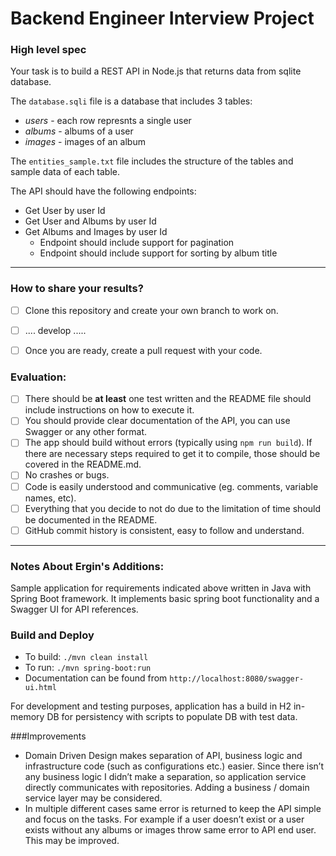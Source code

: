 # Backend Engineer Interview Project

### **High level spec**

Your task is to build a REST API in Node.js that returns data from sqlite database.

The `database.sqli` file is a database that includes 3 tables:
- *users* - each row represnts a single user
- *albums* - albums of a user
- *images* - images of an album

The `entities_sample.txt` file includes the structure of the tables and sample data of each table.

The API should have the following endpoints:
- Get User by user Id
- Get User and Albums by user Id
- Get Albums and Images by user Id
    - Endpoint should include support for pagination
    - Endpoint should include support for sorting by album title

-----

### **How to share your results?**
- [ ] Clone this repository and create your own branch to work on.
- [ ] .... develop .....
- [ ] Once you are ready, create a pull request with your code.


### **Evaluation:**
- [ ] There should be **at least** one test written and the README file should include instructions on how to execute it.
- [ ] You should provide clear documentation of the API, you can use Swagger or any other format.
- [ ] The app should build without errors (typically using `npm run build`). If there are necessary steps required to get it to compile, those should be covered in the README.md.
- [ ] No crashes or bugs.
- [ ] Code is easily understood and communicative (eg. comments, variable names, etc). 
- [ ] Everything that you decide to not do due to the limitation of time should be documented in the README.
- [ ] GitHub commit history is consistent, easy to follow and understand.

-----

### **Notes About Ergin's Additions:**

Sample application for requirements indicated above written in Java with Spring Boot framework.  It implements basic spring boot functionality and a Swagger UI for API references.

### Build and Deploy
- To build: `./mvn clean install`
- To run: `./mvn spring-boot:run`
- Documentation can be found from `http://localhost:8080/swagger-ui.html`

For development and testing purposes, application has a build in H2 in-memory DB for persistency with scripts to populate DB with test data.

###Improvements

- Domain Driven Design makes separation of API, business logic and infrastructure code (such as configurations etc.) easier. Since there isn’t any business logic I didn’t make a separation, so application service directly communicates with repositories. Adding a business / domain service layer may be considered.
- In multiple different cases same error is returned to keep the API simple and focus on the tasks. For example if a user doesn’t exist or a user exists without any albums or images throw same error to API end user. This may be improved. 
